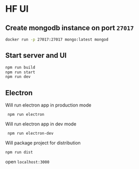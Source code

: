 # HF UI

## Create mongodb instance on port `27017`

```bash
docker run -p 27017:27017 mongo:latest mongod
```

## Start server and UI

```bash
npm run build
npm run start
npm run dev
```

## Electron 

Will run electron app in production mode
```
 npm run electron 
```
Will run electron app in dev mode
```
 npm run electron-dev
 ```
 Will package project for distribution
 ```
 npm run dist 
 ```

open `localhost:3000`
